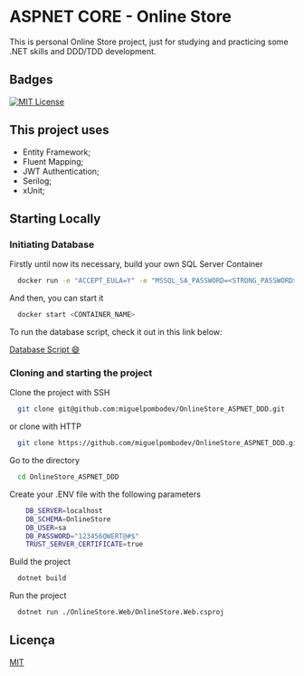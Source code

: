 
# ASPNET CORE - Online Store

This is personal Online Store project, just for studying and practicing some .NET skills and DDD/TDD development.


## Badges

[![MIT License](https://img.shields.io/badge/License-MIT-green.svg)](https://choosealicense.com/licenses/mit/)


## This project uses

- Entity Framework;
- Fluent Mapping; 
- JWT Authentication;
- Serilog;
- xUnit;


## Starting Locally
### Initiating Database
Firstly until now its necessary, build your own SQL Server Container
```bash
  docker run -e "ACCEPT_EULA=Y" -e "MSSQL_SA_PASSWORD=<STRONG_PASSWORD>" -p 1433:1433 -d --name <CONTAINER_NAME> mcr.microsoft.com/mssql/server:2022-latest
```

And then, you can start it 
```bash
  docker start <CONTAINER_NAME>
```

To run the database script, check it out in this link below:

[Database Script 😄](https://github.com/miguelpombodev/Database-scripts/blob/main/Online_Store_Init_Script.sql)

### Cloning and starting the project
Clone the project with SSH
```bash
  git clone git@github.com:miguelpombodev/OnlineStore_ASPNET_DDD.git
```
or clone with HTTP

```bash
  git clone https://github.com/miguelpombodev/OnlineStore_ASPNET_DDD.git
```

Go to the directory

```bash
  cd OnlineStore_ASPNET_DDD
```

Create your .ENV file with the following parameters

```bash
    DB_SERVER=localhost
    DB_SCHEMA=OnlineStore
    DB_USER=sa
    DB_PASSWORD="123456QWERT@#$"
    TRUST_SERVER_CERTIFICATE=true
```

Build the project

```bash
  dotnet build
```

Run the project

```bash
  dotnet run ./OnlineStore.Web/OnlineStore.Web.csproj
```


## Licença

[MIT](https://choosealicense.com/licenses/mit/)

